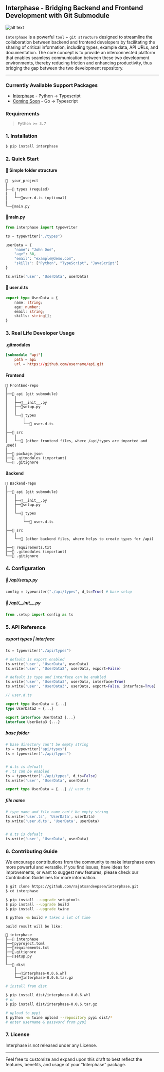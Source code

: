 ## Interphase - Bridging Backend and Frontend Development with Git Submodule

![alt text](./intro.png)

`Interphase` is a powerful `tool` + `git structure` designed to streamline the collaboration between backend and frontend developers by facilitating the sharing of critical information, including types, example data, API URLs, and documentation. The core concept is to provide an interconnected platform that enables seamless communication between these two development environments, thereby reducing friction and enhancing productivity, thus bridging the gap between the two development repository.

---

### Currently Available Support Packages
- [Interphase](https://pypi.org/project/Interphase/) - Python → Typescript
- [Coming Soon]() - Go → Typescript

### Requirements
> `Python >= 3.7`

### 1. Installation


```bash
$ pip install interphase
```

### 2. Quick Start


#### 📁  Simple folder structure
```
📁  your_project
|
├──📁 types (requied)
|   |
│   └──📄user.d.ts (optional)
|
└──📄main.py
```


#### 📄main.py
```python
from interphase import typewriter

ts = typewriter("./types")

userData = {
    "name": "John Doe",
    "age": 30,
    "email": "example@demo.com",
    "skills": ["Python", "TypeScript", "JavaScript"]
}

ts.write('user', 'UserData', userData)
```

#### 📄 user.d.ts
```typescript
export type UserData = {
    name: string;
    age: number;
    email: string;
    skills: string[];
}
```


### 3. Real Life Developer Usage


#### .gitmodules

```toml
[submodule "api"]
	path = api
	url = https://github.com/username/api.git
```

#### Frontend

```
📁 FrontEnd-repo
│
├──📁 api (git submodule)
│   │
│   ├──📄__init__.py
│   ├──📄setup.py
│   │
│   └──📁 types
│       │
│       └──📄 user.d.ts
│
├──📁 src
│   │
│   └──📄 (other frontend files, where /api/types are imported and used)
│   
├──📄 package.json
├──📄 .gitmodules (important)
└──📄 .gitignore
```

#### Backend

```
📁 Backend-repo
│
├──📁 api (git submodule)
│   │
│   ├──📄__init__.py
│   ├──📄setup.py
│   │
│   └──📁 types
│       │
│       └──📄 user.d.ts
│
├──📁 src
│   │
│   └──📄 (other backend files, where helps to create types for /api)
│   
├──📄 requirements.txt
├──📄 .gitmodules (important)
└──📄 .gitignore
```

### 4. Configuration

##### 📄 /api/setup.py 

```python
config = typewriter("./api/types", d_ts=True) # base setup
```
##### 📄 /api/\_\_init\_\_.py

```python
from .setup import config as ts
```

### 5. API Reference

##### export types | interface
```python
ts = typewriter("./api/types") 

# default is export enabled
ts.write('user', 'UserData', userData)
ts.write('user', 'UserData2', userData, export=False)

# default is type and interface can be enabled
ts.write('user', 'UserData3', userData, interface=True)
ts.write('user', 'UserData3', userData, export=False, interface=True)
```
```typescript
// user.d.ts

export type UserData = {...}
type UserData2 = {...}

export interface UserData3 {...}
interface UserData3 {...}
```

##### base folder
```python
# base directory can't be empty string
ts = typewriter("api/types") 
ts = typewriter("./api/types") 


# d.ts is defualt
# .ts can be enabled
ts = typewriter("./api/types", d_ts=False) 
ts.write('user', 'UserData', userData)
```
```typescript
export type UserData = {...} // user.ts 
```


##### file name
```python
# type name and file name can't be empty string
ts.write('user.ts', 'UserData', userData)
ts.write('user.d.ts', 'UserData', userData)


# d.ts is defualt
ts.write('user', 'UserData', userData)
```

### 6. Contributing Guide

We encourage contributions from the community to make Interphase even more powerful and versatile. If you find issues, have ideas for improvements, or want to suggest new features, please check our Contribution Guidelines for more information.

```bash
$ git clone https://github.com/rajatsandeepsen/interphase.git
$ cd interphase
```

```bash
$ pip install --upgrade setuptools
$ pip install --upgrade build
$ pip install --upgrade twine
```

```bash
$ python -m build # takes a lot of time
```
```
build result will be like:

📁 interphase
├──📁 interphase
├──📄pyproject.toml
├──📄requirements.txt
├──📄.gitignore
├──📄setup.py
│
└──📁 dist
    │
    ├──📄interphase-0.0.6.whl
    └──📄interphase-0.0.6.tar.gz
```

```bash
# install from dist

$ pip install dist/interphase-0.0.6.whl
# or
$ pip install dist/interphase-0.0.6.tar.gz
```

```bash
# upload to pypi
$ python -m twine upload --repository pypi dist/*
# enter username & password from pypi
```

### 7. License

Interphase is not released under any License.

---

Feel free to customize and expand upon this draft to best reflect the features, benefits, and usage of your "Interphase" package.
